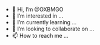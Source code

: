 - 👋 Hi, I’m @OXBMGO
- 👀 I’m interested in ...
- 🌱 I’m currently learning ...
- 💞️ I’m looking to collaborate on ...
- 📫 How to reach me ...

<!---
OXBMGO/OXBMGO is a ✨ special ✨ repository because its `README.md` (this file) appears on your GitHub profile.
You can click the Preview link to take a look at your changes.
--->
